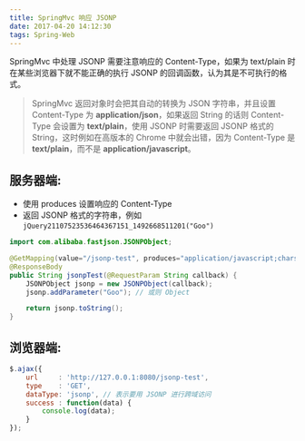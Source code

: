 ```yaml
---
title: SpringMvc 响应 JSONP
date: 2017-04-20 14:12:30
tags: Spring-Web
---
```


SpringMvc 中处理 JSONP 需要注意响应的 Content-Type，如果为 text/plain 时在某些浏览器下就不能正确的执行 JSONP 的回调函数，认为其是不可执行的格式。

> SpringMvc 返回对象时会把其自动的转换为 JSON 字符串，并且设置 Content-Type 为 **application/json**，如果返回 String 的话则 Content-Type 会设置为 **text/plain**，使用 JSONP 时需要返回 JSONP 格式的 String，这时例如在高版本的 Chrome 中就会出错，因为 Content-Type 是 **text/plain**，而不是 **application/javascript**。<!--more-->

## 服务器端:

* 使用 produces 设置响应的 Content-Type
* 返回 JSONP 格式的字符串，例如 `jQuery21107523536464367151_1492668511201("Goo")`

```java
import com.alibaba.fastjson.JSONPObject;

@GetMapping(value="/jsonp-test", produces="application/javascript;charset=UTF-8")
@ResponseBody
public String jsonpTest(@RequestParam String callback) {
    JSONPObject jsonp = new JSONPObject(callback);
    jsonp.addParameter("Goo"); // 或则 Object

    return jsonp.toString();
}
```

## 浏览器端:

```js
$.ajax({
    url     : 'http://127.0.0.1:8080/jsonp-test',
    type    : 'GET',
    dataType: 'jsonp', // 表示要用 JSONP 进行跨域访问
    success : function(data) {
        console.log(data);
    }
});
```

